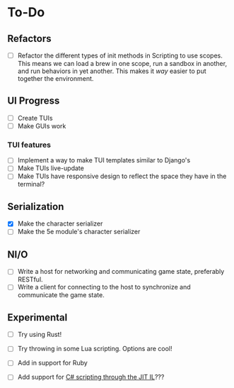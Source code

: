 # To-Do

## Refactors

- [ ] Refactor the different types of init methods in Scripting to use scopes. This means we can load a brew in one scope, run a sandbox in another, and run behaviors in yet another. This makes it *way* easier to put together the environment.

## UI Progress

- [ ] Create TUIs
- [ ] Make GUIs work

### TUI features

- [ ] Implement a way to make TUI templates similar to Django's
- [ ] Make TUIs live-update
- [ ] Make TUIs have responsive design to reflect the space they have in the terminal?

## Serialization

- [x] Make the character serializer
- [ ] Make the 5e module's character serializer

## NI/O

- [ ] Write a host for networking and communicating game state, preferably RESTful.
- [ ] Write a client for connecting to the host to synchronize and communicate the game state.

## Experimental

- [ ] Try using Rust!
- [ ] Try throwing in some Lua scripting. Options are cool!
- [ ] Add in support for Ruby
- [ ] Add support for [C# scripting through the JIT IL](https://docs.microsoft.com/en-us/dotnet/standard/managed-execution-process)???

